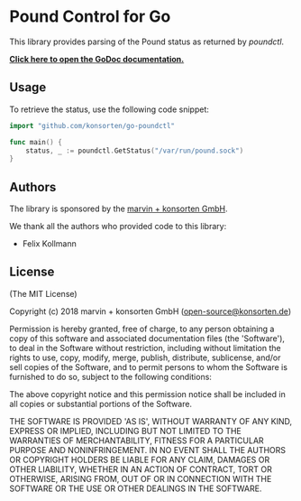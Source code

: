 # Pound Control for Go

This library provides parsing of the Pound status as returned by *poundctl*.

**[Click here to open the GoDoc documentation.](https://godoc.org/github.com/konsorten/go-poundctl)**

## Usage

To retrieve the status, use the following code snippet:

```go
import "github.com/konsorten/go-poundctl"

func main() {
    status, _ := poundctl.GetStatus("/var/run/pound.sock")
}
```

## Authors

The library is sponsored by the [marvin + konsorten GmbH](http://www.konsorten.de).

We thank all the authors who provided code to this library:

* Felix Kollmann

## License

(The MIT License)

Copyright (c) 2018 marvin + konsorten GmbH (open-source@konsorten.de)

Permission is hereby granted, free of charge, to any person obtaining a copy of this software and associated documentation files (the 'Software'), to deal in the Software without restriction, including without limitation the rights to use, copy, modify, merge, publish, distribute, sublicense, and/or sell copies of the Software, and to permit persons to whom the Software is furnished to do so, subject to the following conditions:

The above copyright notice and this permission notice shall be included in all copies or substantial portions of the Software.

THE SOFTWARE IS PROVIDED 'AS IS', WITHOUT WARRANTY OF ANY KIND, EXPRESS OR IMPLIED, INCLUDING BUT NOT LIMITED TO THE WARRANTIES OF MERCHANTABILITY, FITNESS FOR A PARTICULAR PURPOSE AND NONINFRINGEMENT. IN NO EVENT SHALL THE AUTHORS OR COPYRIGHT HOLDERS BE LIABLE FOR ANY CLAIM, DAMAGES OR OTHER LIABILITY, WHETHER IN AN ACTION OF CONTRACT, TORT OR OTHERWISE, ARISING FROM, OUT OF OR IN CONNECTION WITH THE SOFTWARE OR THE USE OR OTHER DEALINGS IN THE SOFTWARE.
